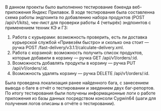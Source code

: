В данном проекты было выполненно тестирование бэкенда веб-приложения Яндекс Прилавок. В ходе тестирования была составленна схема работы эндпоинта по добавлению набора продуктов (POST /api/v1/kits), чек-лист для проверки работы 4 (четырёх) эндпоинтов с применением техник КЭ и ГЗ:
1) Работа с курьерами: возможность проверить, есть ли доставка курьерской службой «Привезём быстро» и сколько она стоит — ручка POST /fast-delivery/v3.1.1/calculate-delivery.xml.
2) Работа с корзиной: возможность получить список продуктов, которые добавили в корзину — ручка GET /api/v1/orders/:id.
3) Возможность добавлять продукты в корзину — ручка PUT /api/v1/orders/:id.
4) Возможность удалять корзину — ручка DELETE /api/v1/orders/:id.

Была проведена локализация ранее найденного бага, с занесением вывода о баге в отчёт о тестировании и зведением двух баг-репортов. По итогу тестирования были получены информационные логи о работе приложения из базы данных посредством консоли Cygwin64 (шаги для получения логов описаны в отчёте о тестировании).
